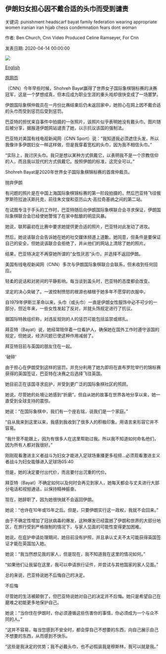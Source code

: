 ## 伊朗妇女担心因不戴合适的头巾而受到谴责

关键词: punishment headscarf bayat family federation wearing appropriate women iranian iran hijab chess condemnation fears dont woman

作者: Ben Church, Cnn Video Produced Celine Ramseyer, For Cnn

发表日期: 2020-04-14 00:00:00

![](https://cdn.cnn.com/cnnnext/dam/assets/200403153710-iranian-chess-referee-newcastle-super-tease.jpg)

[English](Iranian%20woman%20fears%20punishment%20after%20condemnation%20for%20not%20wearing%20the%20appropriate%20headscarf.md)

[原网页](https://edition.cnn.com/2020/04/14/sport/shohreh-bayat-chess-iran-hijab-uk-spt-intl/index.html)

（CNN）今年早些时候，Shohreh Bayat赢得了世界女子国际象棋锦标赛的决赛冠军，这是一个梦想成真，但本应成为职业生涯的重头戏却很快变成了一场噩梦。

伊朗国际象棋仲裁员在一月份比赛结束后仍未返回家中，她担心在网上因不戴合适的头巾而受到惩罚后受到惩罚。

巴亚特的担忧来自事件中拍摄的一张照片，该照片似乎表明她没有戴头巾。图片随后被分享，据报道伊朗网站谴责了她，以示抗议该国的强制法。

巴亚特对美国有线电视新闻网（CNN Sport）说：“我知道我必须遮住头发，所以我像许多伊朗妇女一样这样做，但是我穿着宽松的头巾，因为我不相信头巾。”

“实际上，我讨厌头巾。我只是想以某种方式佩戴它，以表明我不是一个宗教信仰的人，而且我以现代的方式佩戴它。按照伊朗的标准，这完全可以。”

Shohreh Bayat是2020年世界女子国际象棋锦标赛的首席仲裁员。

抛弃伊朗

有问题的照片是在中国上海国际象棋锦标赛的第一阶段拍摄的，然后巴亚特飞往俄罗斯符拉迪沃斯托克，前往朱文俊和亚历山大·高拉奇基纳之间的第二站。

在试图专注于手头的工作时，巴亚特随后向伊朗国际象棋联合会寻求保证，伊朗国际象棋联合会已经使她警惕了在家中酝酿的明显风暴。

她说，联邦最初在比赛中要求她提供更合适的照片，巴亚特对此发动了进攻。

然后，她说该联合会告诉她在她的社交媒体频道上道歉。她同意，但条件是要保证自己的安全，但她说该联合会拒绝了，并从他们的网站上清除了她的照片。

结果，巴亚特决定不再穿她所谓的“女性厌恶”头巾，并选择不返回伊朗。

美国有线电视新闻网（CNN）多次与伊朗国际象棋联合会联系，但未收到任何回应。

轻柔的说话和对房间的平静影响，每当谈到盖头时，巴亚特的态度都会改变。

坚定的决心突破了。一波控制愤怒的根源也植根于她多年不愿穿的衣服中。

自1979年伊斯兰革命以来，头巾（或头巾）一直是伊朗女性服饰中必不可少的一部分，但近年来，一些女性发起了反对，并就头饰规定进行了抗议。

据国际特赦组织称，对违反规则的人的惩罚可能包括监禁或绑扎。

拜亚特（Bayat）说，她经常陪伴着一位看护人，确保她在国外工作时遵守该国的规定，但她说，经济问题已使这种作用减弱了。

拜亚特目前与英国的朋友住在一起。

'破碎'

由于担心在伊朗受到这样的惩罚，并充分利用了她为即将在直布罗陀举行的锦标赛获得的英国签证，巴亚特在决赛之后选择飞往英国。

她目前正在该国寻求庇护，并受到更广泛的国际象棋社区的照顾。

她说，尽管她的处境让她感到“折磨”，但自从她的故事在世界各地分享以来，她一直受到全球支持的震惊。

她说：“在国际象棋中，我们有一个座右铭，说我们是一个家庭。”

“自从我来到这里以来，我感到我收到了很多人的积极印象。用语言来形容它并不容易。

“我什至不能跟上，因为有很多人在这里帮助过我。所以我不知道如何命名他们，因为所有人都对我很好。”

刚刚观看激进主义者战斗为妇女才能进入足球场重播更多视频...必须观看激进主义者战斗为妇女能够进入足球场05:40

但是，她的决定要付出代价，而且要付出沉重的代价。

拜亚特（Bayat）不确定如何以及何时会再见到家人，她每天都会与丈夫进行大部分电话和视频通话，以保持精神振奋。

现在，她辞职了，因为她很快就不会返回伊朗。

她说：“也许在10年或15年之后。但是，只要伊朗实行这一政权，我就不会回来。”

由于不确定性增加了冠状​​病毒的爆发，这种爆发已经震撼了伊朗和世界的大部分地区，在旅行受到严格限制的情况下，与家人见面的可能性变得更加困难。

她说，在庇护申请处理期间，她目前没有护照，并且承认丈夫不太可能获得英国签证才能在英国加入她。

她说：“我当然想见我的家人，但是现在，我不知道我在这里的情况如何。”

“如果他们让我留在这里，我可以申请旅行证件，并尝试与其他国家的家人见面。”

总的来说，巴亚特说她不后悔自己的决定。

不后悔

尽管她的生活被颠倒了，但巴亚特说她对自己的决定并不后悔。她只是希望自己在磨难之初能更多地保护自己。

她说：“当你住在伊朗时，你必须遵循这些伤害你的事情，你必须成为一个与众不同的人。”

“这并不容易，每当您感到不安全时，都会穿自己不想要的东西，向自己展示自己不想要的东西，从而感到不快乐。

“这些是我决定的优势；我不必戴头巾，也不必假装我是穆斯林，我可以就是我。”